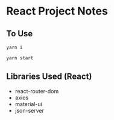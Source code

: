 # React Project Notes

## To Use

`yarn i`

`yarn start`

## Libraries Used (React)

- react-router-dom
- axios
- material-ui
- json-server
